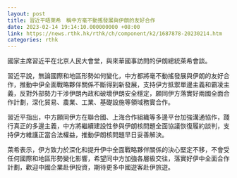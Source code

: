 ```yaml
---
layout: post
title: 習近平晤萊希　稱中方毫不動搖發展與伊朗的友好合作
date: 2023-02-14 19:14:10.000000000 +08:00
link: https://news.rthk.hk/rthk/ch/component/k2/1687878-20230214.htm
categories: rthk
---
```


國家主席習近平在北京人民大會堂，與來華國事訪問的伊朗總統萊希會談。

習近平說，無論國際和地區形勢如何變化，中方都將毫不動搖發展與伊朗的友好合作，推動中伊全面戰略夥伴關係不斷得到新發展，支持伊方抵禦單邊主義和霸凌主義，反對外部勢力干涉伊朗內政和破壞伊朗安全穩定，願同伊方落實好兩國全面合作計劃，深化貿易、農業、工業、基礎設施等領域務實合作。

習近平指出，中方願同伊方在聯合國、上海合作組織等多邊平台加強溝通協作，踐行真正的多邊主義，中方將繼續建設性參與伊朗核問題全面協議恢復履約談判，支持伊方維護正當合法權益，推動伊朗核問題早日妥善解決。

萊希表示，伊方致力於深化和提升伊中全面戰略夥伴關係的決心堅定不移，不會受任何國際和地區形勢變化影響，希望同中方加強各層級交往，落實好伊中全面合作計劃，歡迎中國企業赴伊投資，期待更多中國遊客赴伊旅遊。
